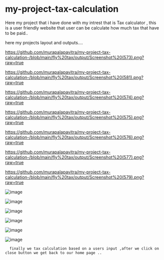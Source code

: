 # my-project-tax-calculation
Here my project that i have done with my intrest that is Tax calculator , this is a user friendly website that user can be calculate how much tax that have to be paid..

here my projects layout and outputs....

https://github.com/murapalapavitra/my-project-tax-calculation-/blob/main/fly%20tax/output/Screenshot%20(573).png?raw=true

https://github.com/murapalapavitra/my-project-tax-calculation-/blob/main/fly%20tax/output/Screenshot%20(581).png?raw=true

https://github.com/murapalapavitra/my-project-tax-calculation-/blob/main/fly%20tax/output/Screenshot%20(574).png?raw=true

https://github.com/murapalapavitra/my-project-tax-calculation-/blob/main/fly%20tax/output/Screenshot%20(575).png?raw=true

https://github.com/murapalapavitra/my-project-tax-calculation-/blob/main/fly%20tax/output/Screenshot%20(576).png?raw=true

https://github.com/murapalapavitra/my-project-tax-calculation-/blob/main/fly%20tax/output/Screenshot%20(577).png?raw=true

https://github.com/murapalapavitra/my-project-tax-calculation-/blob/main/fly%20tax/output/Screenshot%20(579).png?raw=true



![image](https://github.com/murapalapavitra/my-project-tax-calculation-/assets/166744495/3747b3db-9a99-47f0-b94a-311de6eaa0f2)


![image](https://github.com/murapalapavitra/my-project-tax-calculation-/assets/166744495/909e0854-ab04-46a2-8fe8-fff4b118515b)


![image](https://github.com/murapalapavitra/my-project-tax-calculation-/assets/166744495/4312f92d-e2e5-4c04-a7ed-b521a242b9a2)


![image](https://github.com/murapalapavitra/my-project-tax-calculation-/assets/166744495/e8d0de94-f170-4d71-9b30-da5cc9036dbd)



![image](https://github.com/murapalapavitra/my-project-tax-calculation-/assets/166744495/465e724a-70bc-4f76-91d7-e71accc96703)


![image](https://github.com/murapalapavitra/my-project-tax-calculation-/assets/166744495/f8ac4588-65a0-4832-a5b0-b056cfeaf7a0)



      finally we tax calculation based on a users input ,after we click on close button we get back to our home page .. 






